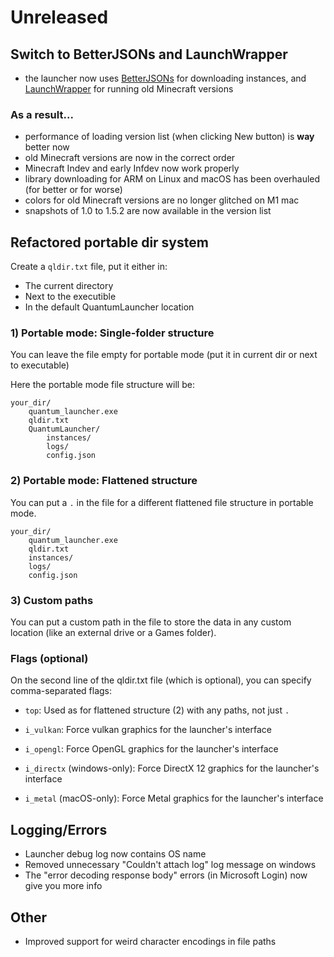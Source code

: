 # Unreleased

## Switch to BetterJSONs and LaunchWrapper
- the launcher now uses [BetterJSONs](https://github.com/MCPHackers/BetterJSONs/)
  for downloading instances, and [LaunchWrapper](https://github.com/MCPHackers/LaunchWrapper)
  for running old Minecraft versions
### As a result...
- performance of loading version list (when clicking New button)
  is **way** better now
- old Minecraft versions are now in the correct order
- Minecraft Indev and early Infdev now work properly
- library downloading for ARM on Linux and macOS has been overhauled
  (for better or for worse)
- colors for old Minecraft versions are no longer glitched on M1 mac
- snapshots of 1.0 to 1.5.2 are now available in the version list

## Refactored portable dir system
Create a `qldir.txt` file, put it either in:
- The current directory
- Next to the executible
- In the default QuantumLauncher location

### 1) Portable mode: Single-folder structure
You can leave the file empty for portable mode
(put it in current dir or next to executable)

Here the portable mode file structure will be:
```
your_dir/
    quantum_launcher.exe
    qldir.txt
    QuantumLauncher/
        instances/
        logs/
        config.json
```

### 2) Portable mode: Flattened structure
You can put a `.` in the file for a different
flattened file structure in portable mode.

```
your_dir/
    quantum_launcher.exe
    qldir.txt
    instances/
    logs/
    config.json
```

### 3) Custom paths
You can put a custom path in the file
to store the data in any custom location
(like an external drive or a Games folder).

### Flags (optional)
On the second line of the qldir.txt file
(which is optional), you can specify comma-separated
flags:

- `top`: Used as for flattened structure (2)
  with any paths, not just `.`

- `i_vulkan`: Force vulkan graphics for the
  launcher's interface
- `i_opengl`: Force OpenGL graphics for the
  launcher's interface
- `i_directx` (windows-only): Force DirectX 12
  graphics for the launcher's interface
- `i_metal` (macOS-only): Force Metal graphics
  for the launcher's interface

## Logging/Errors
- Launcher debug log now contains OS name
- Removed unnecessary "Couldn't attach log" log message on windows
- The "error decoding response body" errors (in Microsoft Login) now give you more info

## Other
- Improved support for weird character encodings in file paths
